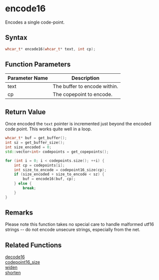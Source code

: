 # encode16

Encodes a single code-point.

## Syntax

```cpp
whcar_t* encode16(whcar_t* text, int cp);
```

## Function Parameters

Parameter Name | Description
--- | ---
text | The buffer to encode within.
cp | The copepoint to encode.

## Return Value

Once encoded the `text` pointer is incremented just beyond the encoded code point. This works quite well in a loop.

```cpp
whcar_t* buf = get_buffer();
int sz = get_buffer_size();
int size_encoded = 0;
std::vector<int> codepoints = get_copepoints();

for (int i = 0; i < codepoints.size(); ++i) {
	int cp = codepoints[i];
	int size_to_encode = codepoint16_size(cp);
	if (size_encoded + size_to_encode < sz) {
		buf = encode16(buf, cp);
	} else {
		break;
	}
}
```

## Remarks

Please note this function takes no special care to handle malformed utf16 strings -- do not encode unsecure strings, especially from the net.

## Related Functions

[decode16](https://github.com/RandyGaul/cute_framework/blob/master/doc/string/utf8/decode16.md)  
[codepoint16_size](https://github.com/RandyGaul/cute_framework/blob/master/doc/string/utf8/codepoint16_size.md)  
[widen](https://github.com/RandyGaul/cute_framework/blob/master/doc/string/utf8/widen.md)  
[shorten](https://github.com/RandyGaul/cute_framework/blob/master/doc/string/utf8/shorten.md)  
